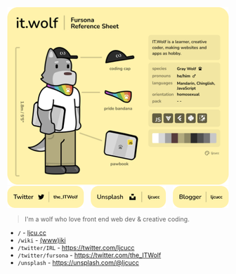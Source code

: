 <img src="assets/intro.png"/>

<div style="display: flex; flex-direction: row; gap: 16px;">
  <a href="https://twitter.com/the_ITWolf"> <img src="assets/twitter.png"/> </a>
  <a href="https://unsplash.com/@ljcucc"> <img src="assets/unsplash.png"/> </a>
  <a href="https://ljcucc.blogspot.com"> <img src="assets/blogger.png"/> </a>
</div>

> I'm a wolf who love front end web dev & creative coding.

- `/` - [ljcu.cc](https://www.ljcu.cc)
- `/wiki` - [(www)iki](https://wiki.ljcu.cc)
- `/twitter/IRL` - https://twitter.com/ljcucc
- `/twitter/fursona` - https://twitter.com/the_ITWolf
- `/unsplash` - https://unsplash.com/@ljcucc

<!--
Easter eggs:

### State of me

[![ljcucc's GitHub stats](https://github-readme-stats.vercel.app/api?username=ljcucc)](https://github.com/anuraghazra/github-readme-stats)

[![Top Langs](https://github-readme-stats.vercel.app/api/top-langs/?username=ljcucc&layout=compact)](https://github.com/anuraghazra/github-readme-stats)

**ljcucc/ljcucc** is a ✨ _special_ ✨ repository because its `README.md` (this file) appears on your GitHub profile.

Here are some ideas to get you started:

- 🔭 I’m currently working on ...
- 🌱 I’m currently learning ...
- 👯 I’m looking to collaborate on ...
- 🤔 I’m looking for help with ...
- 💬 Ask me about ...
- 📫 How to reach me: ...
- 😄 Pronouns: ...
- ⚡ Fun fact: ...
-->
